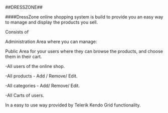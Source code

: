 ##DRESSZONE##

####DressZone online shopping system is build to provide you an easy way to manage and display the products you sell.

Consists of 

Administration Area where you can manage:

Public Area for your users where they can browse the products, and choose them in their cart.

-All users of the online shop.

-All products - Add / Remove/ Edit.

-All categories - Add/ Remove/ Edit.

-All Carts of users.

In a easy to use way provided by Telerik Kendo Grid functionality.


